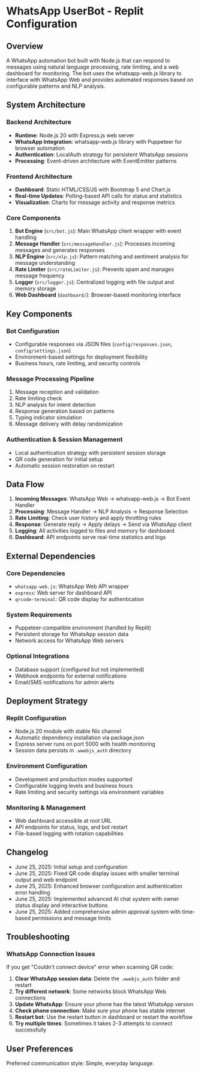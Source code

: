 # WhatsApp UserBot - Replit Configuration

## Overview

A WhatsApp automation bot built with Node.js that can respond to messages using natural language processing, rate limiting, and a web dashboard for monitoring. The bot uses the whatsapp-web.js library to interface with WhatsApp Web and provides automated responses based on configurable patterns and NLP analysis.

## System Architecture

### Backend Architecture
- **Runtime**: Node.js 20 with Express.js web server
- **WhatsApp Integration**: whatsapp-web.js library with Puppeteer for browser automation
- **Authentication**: LocalAuth strategy for persistent WhatsApp sessions
- **Processing**: Event-driven architecture with EventEmitter patterns

### Frontend Architecture
- **Dashboard**: Static HTML/CSS/JS with Bootstrap 5 and Chart.js
- **Real-time Updates**: Polling-based API calls for status and statistics
- **Visualization**: Charts for message activity and response metrics

### Core Components
1. **Bot Engine** (`src/bot.js`): Main WhatsApp client wrapper with event handling
2. **Message Handler** (`src/messageHandler.js`): Processes incoming messages and generates responses
3. **NLP Engine** (`src/nlp.js`): Pattern matching and sentiment analysis for message understanding
4. **Rate Limiter** (`src/rateLimiter.js`): Prevents spam and manages message frequency
5. **Logger** (`src/logger.js`): Centralized logging with file output and memory storage
6. **Web Dashboard** (`dashboard/`): Browser-based monitoring interface

## Key Components

### Bot Configuration
- Configurable responses via JSON files (`config/responses.json`, `config/settings.json`)
- Environment-based settings for deployment flexibility
- Business hours, rate limiting, and security controls

### Message Processing Pipeline
1. Message reception and validation
2. Rate limiting check
3. NLP analysis for intent detection
4. Response generation based on patterns
5. Typing indicator simulation
6. Message delivery with delay randomization

### Authentication & Session Management
- Local authentication strategy with persistent session storage
- QR code generation for initial setup
- Automatic session restoration on restart

## Data Flow

1. **Incoming Messages**: WhatsApp Web → whatsapp-web.js → Bot Event Handler
2. **Processing**: Message Handler → NLP Analysis → Response Selection
3. **Rate Limiting**: Check user history and apply throttling rules
4. **Response**: Generate reply → Apply delays → Send via WhatsApp client
5. **Logging**: All activities logged to files and memory for dashboard
6. **Dashboard**: API endpoints serve real-time statistics and logs

## External Dependencies

### Core Dependencies
- `whatsapp-web.js`: WhatsApp Web API wrapper
- `express`: Web server for dashboard API
- `qrcode-terminal`: QR code display for authentication

### System Requirements
- Puppeteer-compatible environment (handled by Replit)
- Persistent storage for WhatsApp session data
- Network access for WhatsApp Web servers

### Optional Integrations
- Database support (configured but not implemented)
- Webhook endpoints for external notifications
- Email/SMS notifications for admin alerts

## Deployment Strategy

### Replit Configuration
- Node.js 20 module with stable Nix channel
- Automatic dependency installation via package.json
- Express server runs on port 5000 with health monitoring
- Session data persists in `.wwebjs_auth` directory

### Environment Configuration
- Development and production modes supported
- Configurable logging levels and business hours
- Rate limiting and security settings via environment variables

### Monitoring & Management
- Web dashboard accessible at root URL
- API endpoints for status, logs, and bot restart
- File-based logging with rotation capabilities

## Changelog

- June 25, 2025: Initial setup and configuration
- June 25, 2025: Fixed QR code display issues with smaller terminal output and web endpoint
- June 25, 2025: Enhanced browser configuration and authentication error handling
- June 25, 2025: Implemented advanced AI chat system with owner status display and interactive buttons
- June 25, 2025: Added comprehensive admin approval system with time-based permissions and message limits

## Troubleshooting

### WhatsApp Connection Issues
If you get "Couldn't connect device" error when scanning QR code:

1. **Clear WhatsApp session data**: Delete the `.wwebjs_auth` folder and restart
2. **Try different network**: Some networks block WhatsApp Web connections
3. **Update WhatsApp**: Ensure your phone has the latest WhatsApp version
4. **Check phone connection**: Make sure your phone has stable internet
5. **Restart bot**: Use the restart button in dashboard or restart the workflow
6. **Try multiple times**: Sometimes it takes 2-3 attempts to connect successfully

## User Preferences

Preferred communication style: Simple, everyday language.